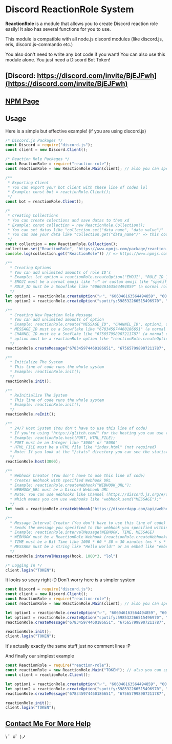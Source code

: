 Discord ReactionRole System
=================

<p><b>ReactionRole</b> is a module that allows you to create Discord reaction role easily! It also has several functions for you to use.</p>
<p>This module is compatible with all node.js discord modules (like discord.js, eris, discord.js-commando etc.)</p>
<p>You also don't need to write any bot code if you want! You can also use this module alone. You just need a Discord Bot Token!</p>

<b>[Discord: https://discord.com/invite/BjEJFwh](https://discord.com/invite/BjEJFwh)</b>
-------

<b>[NPM Page](https://www.npmjs.com/package/reaction-role)</b>
-------

Usage
------------
<p>Here is a simple but effective example! (if you are using discord.js)</p>

```js
/* Discord.js Packages */
const Discord = require("discord.js");
const client = new Discord.Client();

/* Reaction Role Packages */
const ReactionRole = require("reaction-role");
const reactionRole = new ReactionRole.Main(client); // also you can specify a bot token like "new ReactionRole("TOKEN");"

/**
 * Exporting Client
 * You can export your bot client with these line of codes lol
 * Example: const bot = reactionRole.Client();
 */
const bot = reactionRole.Client();

/*
 * Creating Collections
 * You can create colections and save datas to them xd
 * Example: const collection = new ReactionRole.Collection();
 * You can set datas like "collection.set("data_name", "data_value")"
 * You can use your data like "collection.get("data_name")" => this code returns the value of "data_name" data
 */
const collection = new ReactionRole.Collection();
collection.set("ReactionRole", "https://www.npmjs.com/package/reaction-role")
console.log(collection.get("ReactionRole")) // => https://www.npmjs.com/package/reaction-role

/**
  * Creating Options 
  * You can add unlimited amounts of role ID's
  * Example: let option = reactionRole.createOption("EMOJI", "ROLE_ID_1", "ROLE_ID_2", "ROLE_ID_3", ...);
  * EMOJI must be a normal emoji like "✅" or custom emoji like "spotify:598532266515496970"
  * ROLE_ID must be a Snowflake like "606046163564494859" (a normal role ID)
  */
let option1 = reactionRole.createOption("✅", "606046163564494859", "604212225493696512");
let option2 = reactionRole.createOption("spotify:598532266515496970", "604212225493696512", "606046163564494859");

/**
  * Creating New Reaction Role Message 
  * You can add unlimited amounts of option
  * Example: reactionRole.create("MESSAGE_ID", "CHANNEL_ID", option1, option2, option3, ...);
  * MESSAGE_ID must be a Snowflake like "678345974460186651" (a normal channel ID)
  * CHANNEL_ID must be a Snoflake like "675657998907211787" (a normal channel ID)
  * option must be a reactionRole option like "reactionRole.createOption("EMOJI", "ROLE_ID_1", "ROLE_ID_2", "ROLE_ID_3", ...)"
  */
reactionRole.createMessage("678345974460186651", "675657998907211787", option1, option2);

/**
  * Initialize The System
  * This line of code runs the whole system
  * Example: reactionRole.init();
  */
reactionRole.init();

/**
  * ReInitialize The System
  * This line of code runs the whole system
  * Example: reactionRole.init();
  */
reactionRole.reInit();

/**
  * 24/7 Host System (You don't have to use this line of code)
  * If you're using "https://glitch.com/" for the hosting you can use this function for 24/7 host your project!
  * Example: reactionRole.host(PORT, HTML_FILE);
  * PORT must be an Integer like "3000" or "8080"
  * HTML_FILE must be a HTML file like "index.html" (not required)
  * Note: If you look at the "/stats" directory you can see the statistics of your bot
  */
reactionRole.host(3000);

/**
  * Webhook Creator (You don't have to use this line of code)
  * Creates Webhook with specified Webhook URL
  * Example: reactionRole.createWebhook("WEBHOOK_URL");
  * WEBHOOK_URL must be a Discord Webhook URL
  * Note: You can use Webhooks like Channel (https://discord.js.org/#/docs/main/stable/class/Channel)
  * Which means you can use webhooks like "webhook.send("MESSAGE");"
  */
let hook = reactionRole.createWebhook("https://discordapp.com/api/webhooks/678330133819555865/T9li3ESR7yJuzjv8tltrUEdZINlk5M1Dhl0u7dwLhB1PkHH_YQV90dNOS3WI5JhQ9LrY");

/**
  * Message Interval Creator (You don't have to use this line of code)
  * Sends the message you specified to the webhook you specified within the specified time
  * Example: reactionRole.intervalMessage(WEBHOOK, TIME, MESSAGE)
  * WEBHOOK must be a ReactionRole Webhook (reactionRole.createWebhook("WEBHOOK_URL"))
  * TIME must be a Bit Time like 1000 * 60 * 30 = 30 minutes (ms * s * m * h * d * w)
  * MESSAGE must be a string like "Hello world!" or an embed like "embed: { description: "Hello world!" }"
  */
reactionRole.intervalMessage(hook, 1000*3, "lol")

/* Logging In */
client.login("TOKEN");
```

<p>It looks so scary right :D Don't worry here is a simpler system</p>

```js
const Discord = require("discord.js");
const client = new Discord.Client();
const ReactionRole = require("reaction-role");
const reactionRole = new ReactionRole.Main(client); // also you can specify a bot token like "new ReactionRole("TOKEN");"

let option1 = reactionRole.createOption("✅", "606046163564494859", "604212225493696512");
let option2 = reactionRole.createOption("spotify:598532266515496970", "604212225493696512", "606046163564494859");
reactionRole.createMessage("678345974460186651", "675657998907211787", option1, option2);

reactionRole.init();
client.login("TOKEN");
``` 

<p>It's actually exactly the same stuff just no comment lines :P</p>
<p>And finally our simplest example</p>

```js
const ReactionRole = require("reaction-role");
const reactionRole = new ReactionRole.Main("TOKEN"); // also you can specify a Discord.js Bot Client like "new ReactionRole(client);"
const client = reactionRole.Client();

let option1 = reactionRole.createOption("✅", "606046163564494859", "604212225493696512");
let option2 = reactionRole.createOption("spotify:598532266515496970", "604212225493696512", "606046163564494859");
reactionRole.createMessage("678345974460186651", "675657998907211787", option1, option2);

reactionRole.init();
client.login("TOKEN");
```

[Contact Me For More Help](https://www.is-my.fun/ulas)
-------------------

\ ゜o゜)ノ
